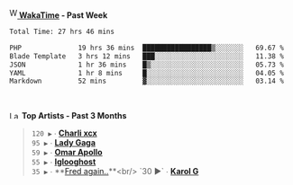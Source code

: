 <img src="https://github.com/dxnter/dxnter/assets/17434202/67b21fa4-d36d-46f9-9dec-f23d976b00ef" alt="WakaTime Logo" width="14" height="18"/><a href="https://wakatime.com/@dxnter" target="_blank"><strong> WakaTime</strong></a><strong> - Past Week</strong>

<!--START_SECTION:waka-->

```txt
Total Time: 27 hrs 46 mins

PHP              19 hrs 36 mins  █████████████████▒░░░░░░░   69.67 %
Blade Template   3 hrs 12 mins   ███░░░░░░░░░░░░░░░░░░░░░░   11.38 %
JSON             1 hr 36 mins    █▒░░░░░░░░░░░░░░░░░░░░░░░   05.73 %
YAML             1 hr 8 mins     █░░░░░░░░░░░░░░░░░░░░░░░░   04.05 %
Markdown         52 mins         ▓░░░░░░░░░░░░░░░░░░░░░░░░   03.14 %
```

<!--END_SECTION:waka-->

<br/>

<!--START_LASTFM_ARTISTS:{"period": "3month", "rows": 6}-->
<a href="https://last.fm" target="_blank"><img src="https://user-images.githubusercontent.com/17434202/215290617-e793598d-d7c9-428f-9975-156db1ba89cc.svg" alt="Last.fm Logo" width="18" height="13"/></a> **Top Artists - Past 3 Months**

> `120 ▶️` ∙ **[Charli xcx](https://www.last.fm/music/Charli+xcx)**<br/>
> `95 ▶️` ∙ **[Lady Gaga](https://www.last.fm/music/Lady+Gaga)**<br/>
> `59 ▶️` ∙ **[Omar Apollo](https://www.last.fm/music/Omar+Apollo)**<br/>
> `55 ▶️` ∙ **[Iglooghost](https://www.last.fm/music/Iglooghost)**<br/>
> `35 ▶️` ∙ **[Fred again..](https://www.last.fm/music/Fred+again..)**<br/>
> `30 ▶️` ∙ **[Karol G](https://www.last.fm/music/Karol+G)**<br/>
<!--END_LASTFM_ARTISTS-->
